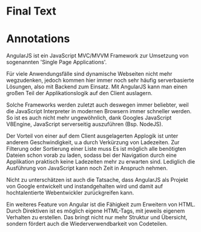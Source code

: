 # Final Text

# Annotations

AngularJS ist ein JavaScript MVC/MVVM Framework zur Umsetzung von sogenannten 'Single Page Applications'.

Für viele Anwendungsfälle sind dynamische Webseiten nicht mehr wegzudenken, jedoch kommen hier immer noch sehr häufig serverbasierte Lösungen, also mit Backend zum Einsatz. Mit AngularJS kann man einen großen Teil der Applikationslogik auf den Client auslagern.

Solche Frameworks werden zuletzt auch deswegen immer beliebter, weil die JavaScript Interpreter in modernen Browsern immer schneller werden. So ist es auch nicht mehr ungewöhnlich, dank Googles JavaScript V8Engine, JavaScript serverseitig auszuführen (Bsp. NodeJS).

Der Vorteil von einer auf dem Client ausgelagerten Applogik ist unter anderem Geschwindigkeit, u.a durch Verkürzung von Ladezeiten. Zur Filterung oder Sortierung einer Liste muss  Es ist möglich alle benötigten Dateien schon vorab zu laden, sodass bei der Navigation durch eine Applikation praktisch keine Ladezeiten mehr zu erwarten sind. Lediglich die Ausführung von JavaScript kann noch Zeit in Anspruch nehmen.

Nicht zu unterschätzen ist auch die Tatsache, dass AngularJS als Projekt von Google entwickelt und instandgehalten wird und damit auf hochtalentierte Webentwickler zurückgreifen kann.

Ein weiteres Feature von Angular ist die Fähigkeit zum Erweitern von HTML. Durch Direktiven ist es möglich eigene HTML-Tags, mit jeweils eigenem Verhalten zu erstellen. Das bringt nicht nur mehr Struktur und Übersicht, sondern fördert auch die Wiederverwendbarkeit von Codeteilen.







